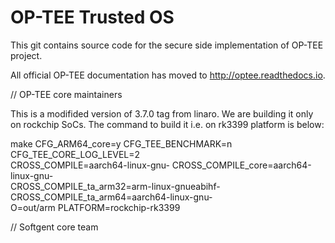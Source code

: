 # OP-TEE Trusted OS
This git contains source code for the secure side implementation of OP-TEE
project.

All official OP-TEE documentation has moved to http://optee.readthedocs.io.

// OP-TEE core maintainers

This is a modifided version of 3.7.0 tag from linaro. We are building it only
on rockchip SoCs. The command to build it i.e. on rk3399 platform is below:

make CFG_ARM64_core=y CFG_TEE_BENCHMARK=n CFG_TEE_CORE_LOG_LEVEL=2 \
     CROSS_COMPILE=aarch64-linux-gnu- CROSS_COMPILE_core=aarch64-linux-gnu- \
     CROSS_COMPILE_ta_arm32=arm-linux-gnueabihf- CROSS_COMPILE_ta_arm64=aarch64-linux-gnu- \
     O=out/arm PLATFORM=rockchip-rk3399

// Softgent core team
